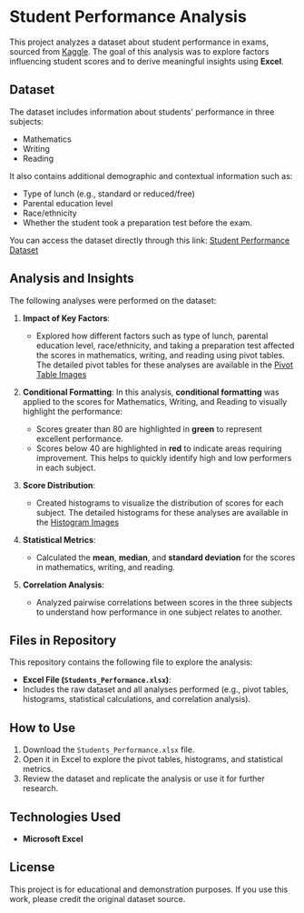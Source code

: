 # Student Performance Analysis

This project analyzes a dataset about student performance in exams, sourced from [Kaggle](https://www.kaggle.com). The goal of this analysis was to explore factors influencing student scores and to derive meaningful insights using **Excel**.

## Dataset
The dataset includes information about students' performance in three subjects:
- Mathematics
- Writing
- Reading

It also contains additional demographic and contextual information such as:
- Type of lunch (e.g., standard or reduced/free)
- Parental education level
- Race/ethnicity
- Whether the student took a preparation test before the exam.

You can access the dataset directly through this link: [Student Performance Dataset](https://www.kaggle.com/datasets/spscientist/students-performance-in-exams)

## Analysis and Insights
The following analyses were performed on the dataset:

1. **Impact of Key Factors**:
   - Explored how different factors such as type of lunch, parental education level, race/ethnicity, and taking a preparation test affected the scores in mathematics, writing, and reading using pivot tables. The detailed pivot tables for these analyses are available in the [Pivot Table Images](https://github.com/Hani-JG/Students-Performance-in-Exam/blob/main/Pivot%20Tables.zip)

2. **Conditional Formatting**:
In this analysis, **conditional formatting** was applied to the scores for Mathematics, Writing, and Reading to visually highlight the performance:
   - Scores greater than 80 are highlighted in **green** to represent excellent performance.
   - Scores below 40 are highlighted in **red** to indicate areas requiring improvement.
This helps to quickly identify high and low performers in each subject.

3. **Score Distribution**:
   - Created histograms to visualize the distribution of scores for each subject. The detailed histograms for these analyses are available in the [Histogram Images](https://github.com/Hani-JG/Students-Performance-in-Exam/blob/main/Histograms.zip)

4. **Statistical Metrics**:
   - Calculated the **mean**, **median**, and **standard deviation** for the scores in mathematics, writing, and reading.

5. **Correlation Analysis**:
   - Analyzed pairwise correlations between scores in the three subjects to understand how performance in one subject relates to another.

## Files in Repository
This repository contains the following file to explore the analysis:
   - **Excel File (`Students_Performance.xlsx`)**:
   - Includes the raw dataset and all analyses performed (e.g., pivot tables, histograms, statistical calculations, and correlation analysis).

## How to Use
1. Download the `Students_Performance.xlsx` file.
2. Open it in Excel to explore the pivot tables, histograms, and statistical metrics.
3. Review the dataset and replicate the analysis or use it for further research.

## Technologies Used
- **Microsoft Excel**

## License
This project is for educational and demonstration purposes. If you use this work, please credit the original dataset source.

